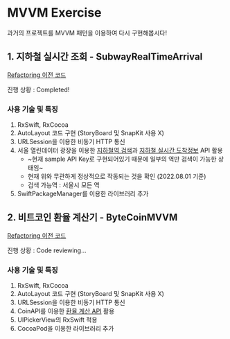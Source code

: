 # MVVM Exercise

과거의 프로젝트를 MVVM 패턴을 이용하여 다시 구현해봅시다!

## 1. 지하철 실시간 조회  - SubwayRealTimeArrival
[Refactoring 이전 코드](https://github.com/SunEom/TIL/tree/main/Swift/Upper%20Intermediate/SubwaySearch)

진행 상황 : Completed!

### 사용 기술 및 특징

1. RxSwift, RxCocoa
2. AutoLayout 코드 구현 (StoryBoard 및 SnapKit 사용 X) 
3. URLSession을 이용한 비동기 HTTP 통신
4. 서울 열린데이터 광장을 이용한 [지하철역 검색](https://data.seoul.go.kr/dataList/OA-121/S/1/datasetView.do)과 [지하철 실시간 도착정보](http://data.seoul.go.kr/dataList/OA-12764/F/1/datasetView.do) API 활용 
   - ~현재 sample API Key로 구현되어있기 때문에 일부의 역만 검색이 가능한 상태임~
   - 현재 위와 무관하게 정상적으로 작동되는 것을 확인 (2022.08.01 기준)
   - 검색 가능역 : 서울시 모든 역
5. SwiftPackageManager를 이용한 라이브러리 추가

## 2. 비트코인 환율 계산기  - ByteCoinMVVM
[Refactoring 이전 코드](https://github.com/SunEom/IOS-Development-Bootcamp/tree/main/ByteCoin)

진행 상황 : Code reviewing...

### 사용 기술 및 특징

1. RxSwift, RxCocoa
2. AutoLayout 코드 구현 (StoryBoard 및 SnapKit 사용 X) 
3. URLSession을 이용한 비동기 HTTP 통신
4. CoinAPI를 이용한 [환율 계산 API](https://docs.coinapi.io/#exchange-rates) 활용 
5. UIPickerView의 RxSwift 적용
6. CocoaPod을 이용한 라이브러리 추가
